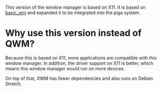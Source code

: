 This version of the window manager is based on X11. It is based on 
[basic_wm](https://github.com/jichu4n/basic_wm) and expanded it to
be integrated into the piga system. 

Why use this version instead of QWM?
====================================

Because this is based on X11, more applications are compatible with this window manager. In addition,
the driver support on X11 is better, which means this window manager would run on more devices.

On top of that, XWM has fewer dependencies and also runs on Debian Stretch. 
